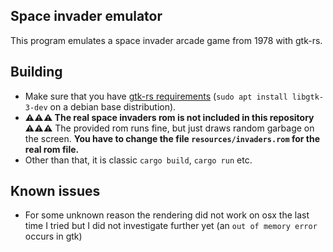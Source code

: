 Space invader emulator
-----------------------

This program emulates a space invader arcade game from 1978 with gtk-rs.

Building
--------

 - Make sure that you have [gtk-rs requirements](http://gtk-rs.org/docs-src/requirements.html) 
(`sudo apt install libgtk-3-dev` on a debian base distribution). 
 - **⚠⚠⚠ The real space invaders rom is not included in this repository ⚠⚠⚠** The provided rom runs
  fine, but just draws random garbage on the screen. **You have to change the file 
  `resources/invaders.rom` for the real rom file.** 
 - Other than that, it is classic `cargo build`, `cargo run` etc.

Known issues
-------
 - For some unknown reason the rendering did not work on osx the last time I tried but I did not 
 investigate further yet (an `out of memory error` occurs in gtk) 
